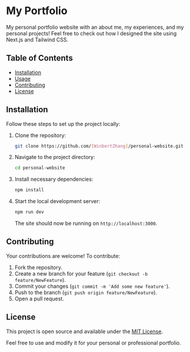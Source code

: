 # My Portfolio

My personal portfolio website with an about me, my experiences, and my personal projects! Feel free to check out how I designed the site using Next.js and Tailwind CSS.

## Table of Contents

- [Installation](#installation)
- [Usage](#usage)
- [Contributing](#contributing)
- [License](#license)

## Installation

Follow these steps to set up the project locally:

1. Clone the repository:

   ```bash
   git clone https://github.com/[WinbertZhang]/personal-website.git
   ```

2. Navigate to the project directory:

   ```bash
   cd personal-website
   ```

3. Install necessary dependencies:

   ```bash
   npm install
   ```

4. Start the local development server:

   ```bash
   npm run dev
   ```

   The site should now be running on `http://localhost:3000`.

## Contributing

Your contributions are welcome! To contribute:

1. Fork the repository.
2. Create a new branch for your feature (`git checkout -b feature/NewFeature`).
3. Commit your changes (`git commit -m 'Add some new feature'`).
4. Push to the branch (`git push origin feature/NewFeature`).
5. Open a pull request.

## License

This project is open source and available under the [MIT License](LICENSE.md).

Feel free to use and modify it for your personal or professional portfolio.
